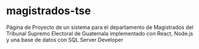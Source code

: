 # magistrados-tse
Página de Proyecto de un sistema para el departamento de Magistrados del Tribunal Supremo Electoral de Guatemala implementado con React, Node.js y una base de datos con SQL Server Developer 
